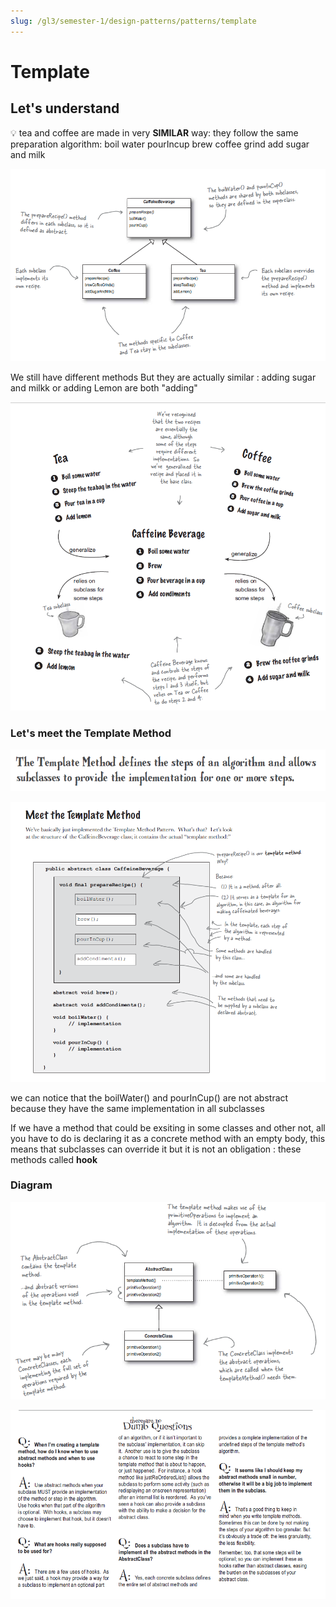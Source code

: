 ```yaml
---
slug: /gl3/semester-1/design-patterns/patterns/template
---
```


# Template

## Let's understand

💡  tea and coffee are made in very **SIMILAR** way: they follow the same preparation algorithm: boil water pourIncup brew coffee grind add sugar and milk

![Template%2094028059c85b4f9381833677eb0e5bae/Untitled.png](Template%2094028059c85b4f9381833677eb0e5bae/Untitled.png)

We still have different methods But they are actually similar : adding sugar and milkk or adding Lemon are both "adding"

![Template%2094028059c85b4f9381833677eb0e5bae/Untitled%201.png](Template%2094028059c85b4f9381833677eb0e5bae/Untitled%201.png)

### Let's meet the Template Method

![Template%2094028059c85b4f9381833677eb0e5bae/Untitled%202.png](Template%2094028059c85b4f9381833677eb0e5bae/Untitled%202.png)

![Template%2094028059c85b4f9381833677eb0e5bae/Untitled%203.png](Template%2094028059c85b4f9381833677eb0e5bae/Untitled%203.png)

we can notice that the boilWater() and pourInCup() are not abstract because they have the same implementation in all subclasses

If we have a method that could be exsiting in some classes and other not, all you have to do is declaring it as a concrete method with an empty body, this means that subclasses can override it but it is not an obligation : these methods called **hook**

### Diagram

![Template%2094028059c85b4f9381833677eb0e5bae/Untitled%204.png](Template%2094028059c85b4f9381833677eb0e5bae/Untitled%204.png)

![Template%2094028059c85b4f9381833677eb0e5bae/Untitled%205.png](Template%2094028059c85b4f9381833677eb0e5bae/Untitled%205.png)
